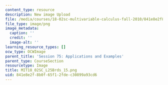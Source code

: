 ```yaml
---
content_type: resource
description: New image Upload
file: /media/courses/18-02sc-multivariable-calculus-fall-2010/841e8e2f8b0f65f12fdec30899a93cd6_MIT18_02SC_L25Brds_15.png
file_type: image/png
image_metadata:
  caption: ''
  credit: ''
  image-alt: ''
learning_resource_types: []
ocw_type: OCWImage
parent_title: 'Session 75: Applications and Examples'
parent_type: CourseSection
resourcetype: Image
title: MIT18_02SC_L25Brds_15.png
uid: 841e8e2f-8b0f-65f1-2fde-c30899a93cd6
---
```

